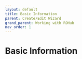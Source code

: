 ```yaml
---
layout: default
title: Basic Information
parent: Create/Edit Wizard
grand_parent: Working with ROHub
nav_order: 1
---
```


# Basic Information
